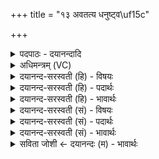 +++
title = "१३ अवतत्य धनुष्ट्व\uf15c"

+++
<details><summary>पदपाठः - दयानन्दादि</summary>

अ॒व॒तत्येत्य॑व॒ऽतत्य॑। धनुः॑। त्वम्। सह॑स्रा॒क्षेति॒ सह॑स्रऽअक्ष। शते॑षुध॒ इति॒ शत॑ऽइषुधे। नि॒शीर्य्येति॑ नि॒ऽशीर्य॑। श॒ल्याना॑म्। मुखा॑। शि॒वः। नः॒। सु॒मना॒ इति॑ सु॒ऽमनाः॑। भ॒व॒। १३।
</details>

<details><summary>अधिमन्त्रम् (VC)</summary>

- रुद्रो देवता
- प्रजापतिर्ऋषिः
- निचृदार्ष्यनुष्टुप्
- गान्धारः
</details>

<details><summary>दयानन्द-सरस्वती (हि) - विषयः</summary>

राजपुरुषों को कैसा होना चाहिये, यह विषय अगले मन्त्र में कहा है ॥
</details>

<details><summary>दयानन्द-सरस्वती (हि) - पदार्थः</summary>

पदार्थान्वयभाषाः -  हे (सहस्राक्ष) असंख्य युद्ध के कार्यों को देखने हारे (शतेषुधे) शस्त्र-अस्त्रों के असंख्य प्रकाश से युक्त सेना के अध्यक्ष पुरुष ! (त्वम्) तू (धनुः) धनुष् और (शल्यानाम्) शस्त्रों के (मुखा) अग्रभागों का (अवतत्य) विस्तार कर तथा उनसे शत्रुओं को (निशीर्य) अच्छे प्रकार मारके (नः) हमारे लिये (सुमनाः) प्रसन्नचित्त (शिवः) मङ्गलकारी (भव) हूजिये ॥१३ ॥
</details>

<details><summary>दयानन्द-सरस्वती (हि) - भावार्थः</summary>

भावार्थभाषाः -  राजपुरुष साम, दाम, दण्ड और भेदादि राजनीति के अवयवों के कृत्यों को सब ओर से जान, पूर्ण शस्त्र-अस्त्रों का सञ्चय कर और उनको तीक्ष्ण करके शत्रुओं में कठोरचित्त दुःखदायी और अपनी प्रजाओं में कोमलचित्त सुख देनेवाले निरन्तर हों ॥१३ ॥
</details>

<details><summary>दयानन्द-सरस्वती (सं) - विषयः</summary>

राजपुरुषैः कथं भवितव्यमित्याह ॥
</details>

<details><summary>दयानन्द-सरस्वती (सं) - पदार्थः</summary>

पदार्थान्वयभाषाः -  हे सहस्राक्ष शतेषुधे सेनाध्यक्ष ! त्वं धनुः शल्यानां मुखा चावतत्य तैः शत्रून्निशीर्य नः सुमनाः शिवो भव ॥१३ ॥
</details>

<details><summary>दयानन्द-सरस्वती (सं) - भावार्थः</summary>

भावार्थभाषाः -  राजपुरुषाः सामदामदण्डभेदादिराजनीत्यवयवकृत्यानि सर्वतो विदित्वा पूर्णानि शस्त्रास्त्राणि सम्पाद्य तीक्ष्णीकृत्य च शत्रुषु दुर्मनसः दुःखप्रदाः प्रजासु सोम्याः सुखप्रदाश्च सततं स्युः ॥१३ ॥
</details>

<details><summary>सविता जोशी ← दयानन्दः (म) - भावार्थः</summary>

भावार्थभाषाः -  राजपुरुषांनी साम, दाम, दंड, भेद इत्यादी राजनीतीचा प्रकार जाणून अस्त्रशस्त्रांचा संचय करावा व त्यांना तीक्ष्ण करावे. शत्रूंशी कठोरपणाने वागून त्यांना दुःखी करावे व आपल्या प्रजेशी कोमल चित्ताने वागून त्यांना सुखी करावे.
</details>